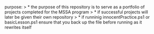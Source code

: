 purpose:
    > * the purpose of this repository is to serve as a portfolio of projects completed for the MSSA program
    > * if successful projects will later be given their own repository
    > * if runninig innocentPractice.ps1 or basicLesson.ps1 ensure that you back up the file before running as it rewrites itself
